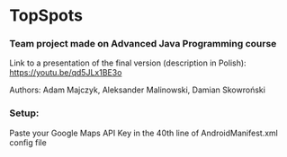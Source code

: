 # TopSpots

### Team project made on Advanced Java Programming course

Link to a presentation of the final version (description in Polish): https://youtu.be/qd5JLx1BE3o

Authors: Adam Majczyk, Aleksander Malinowski, Damian Skowroński

### Setup:

Paste your Google Maps API Key in the 40th line of AndroidManifest.xml config file
